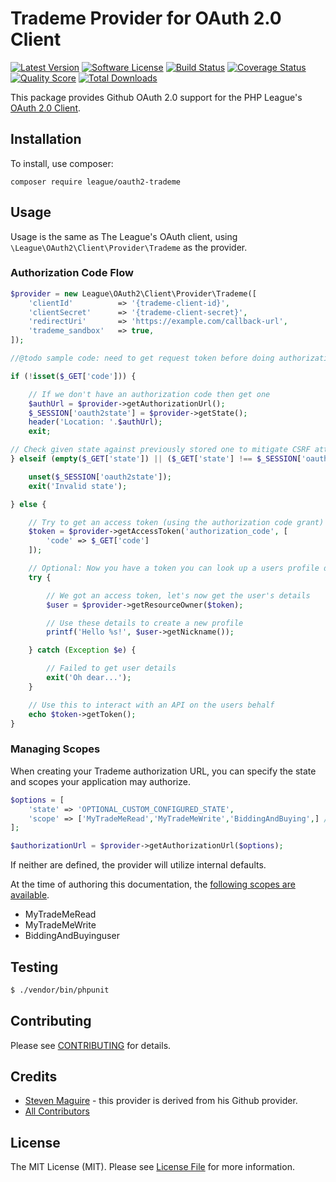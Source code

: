 # Trademe Provider for OAuth 2.0 Client
[![Latest Version](https://img.shields.io/github/release/elliot-sawyer/oauth2-trademe.svg?style=flat-square)](https://github.com/elliot-sawyer/oauth2-trademe/releases)
[![Software License](https://img.shields.io/badge/license-MIT-brightgreen.svg?style=flat-square)](LICENSE.md)
[![Build Status](https://img.shields.io/travis/elliot-sawyer/oauth2-trademe/master.svg?style=flat-square)](https://travis-ci.org/elliot-sawyer/oauth2-trademe)
[![Coverage Status](https://img.shields.io/scrutinizer/coverage/g/elliot-sawyer/oauth2-trademe.svg?style=flat-square)](https://scrutinizer-ci.com/g/elliot-sawyer/oauth2-trademe/code-structure)
[![Quality Score](https://img.shields.io/scrutinizer/g/elliot-sawyer/oauth2-trademe.svg?style=flat-square)](https://scrutinizer-ci.com/g/elliot-sawyer/oauth2-trademe)
[![Total Downloads](https://img.shields.io/packagist/dt/league/oauth2-trademe.svg?style=flat-square)](https://packagist.org/packages/league/oauth2-trademe)

This package provides Github OAuth 2.0 support for the PHP League's [OAuth 2.0 Client](https://github.com/thephpleague/oauth2-client).

## Installation

To install, use composer:

```
composer require league/oauth2-trademe
```

## Usage

Usage is the same as The League's OAuth client, using `\League\OAuth2\Client\Provider\Trademe` as the provider.

### Authorization Code Flow

```php
$provider = new League\OAuth2\Client\Provider\Trademe([
    'clientId'          => '{trademe-client-id}',
    'clientSecret'      => '{trademe-client-secret}',
    'redirectUri'       => 'https://example.com/callback-url',
    'trademe_sandbox'   => true,
]);

//@todo sample code: need to get request token before doing authorization request

if (!isset($_GET['code'])) {

    // If we don't have an authorization code then get one
    $authUrl = $provider->getAuthorizationUrl();
    $_SESSION['oauth2state'] = $provider->getState();
    header('Location: '.$authUrl);
    exit;

// Check given state against previously stored one to mitigate CSRF attack
} elseif (empty($_GET['state']) || ($_GET['state'] !== $_SESSION['oauth2state'])) {

    unset($_SESSION['oauth2state']);
    exit('Invalid state');

} else {

    // Try to get an access token (using the authorization code grant)
    $token = $provider->getAccessToken('authorization_code', [
        'code' => $_GET['code']
    ]);

    // Optional: Now you have a token you can look up a users profile data
    try {

        // We got an access token, let's now get the user's details
        $user = $provider->getResourceOwner($token);

        // Use these details to create a new profile
        printf('Hello %s!', $user->getNickname());

    } catch (Exception $e) {

        // Failed to get user details
        exit('Oh dear...');
    }

    // Use this to interact with an API on the users behalf
    echo $token->getToken();
}
```

### Managing Scopes

When creating your Trademe authorization URL, you can specify the state and scopes your application may authorize.

```php
$options = [
    'state' => 'OPTIONAL_CUSTOM_CONFIGURED_STATE',
    'scope' => ['MyTradeMeRead','MyTradeMeWrite','BiddingAndBuying',] // array or string
];

$authorizationUrl = $provider->getAuthorizationUrl($options);
```
If neither are defined, the provider will utilize internal defaults.

At the time of authoring this documentation, the [following scopes are available](https://developer.github.com/v3/oauth/#scopes).

- MyTradeMeRead
- MyTradeMeWrite
- BiddingAndBuyinguser

## Testing

``` bash
$ ./vendor/bin/phpunit
```

## Contributing

Please see [CONTRIBUTING](https://github.com/elliot-sawyer/oauth2-trademe/blob/master/CONTRIBUTING.md) for details.


## Credits

- [Steven Maguire](https://github.com/stevenmaguire) - this provider is derived from his Github provider.
- [All Contributors](https://github.com/elliot-sawyer/oauth2-trademe/contributors)


## License

The MIT License (MIT). Please see [License File](https://github.com/elliot-sawyer/oauth2-trademe/blob/master/LICENSE) for more information.
